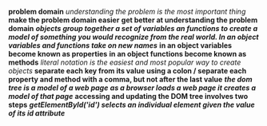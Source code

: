 **problem domain**
*understanding the problem is the most important thing*
**make the problem domain easier**
**get better at understanding the problem domain**
***objects group together a set of variables an functions to create a model of something you would recognize from the real world. In an object variables and functions take on new names***
**in an object variables become known as properties**
**in an object functions become known as methods**
*literal notation is the easiest and most popular way to create objects*
**separate each key from its value using a colon / separate each property and method with a comma, but not after the last value**
***the dom tree is a model of a web page***
***as a browser loads a web page it creates a model of that page***
**accessing and updating the DOM tree involves two steps**
***getElementById('id') selects an individual element given the value of its id attribute***